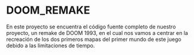 # DOOM_REMAKE
En este proyecto se encuentra el código fuente completo de nuestro proyecto, un remake de DOOM 1993, en el cual nos vamos a centrar en la recreación de los dos primeros mapas del primer mundo de este juego debido a las limitaciones de tiempo.
